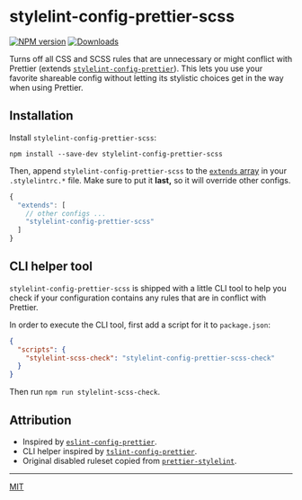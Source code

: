 # stylelint-config-prettier-scss

[![NPM version][npm-img]][npm-url] [![Downloads][downloads-img]][npm-url]

Turns off all CSS and SCSS rules that are unnecessary or might conflict with Prettier (extends [`stylelint-config-prettier`](https://npmjs.org/package/stylelint-config-prettier)). This lets you use your favorite shareable config without letting its stylistic choices get in the way when using Prettier.

## Installation

Install `stylelint-config-prettier-scss`:

```
npm install --save-dev stylelint-config-prettier-scss
```

Then, append `stylelint-config-prettier-scss` to the [`extends` array](https://stylelint.io/user-guide/configuration/#extends) in your `.stylelintrc.*` file. Make sure to put it **last,** so it will override other configs.

```js
{
  "extends": [
    // other configs ...
    "stylelint-config-prettier-scss"
  ]
}
```

## CLI helper tool

`stylelint-config-prettier-scss` is shipped with a little CLI tool to help you check if your configuration contains any rules that are in conflict with Prettier.

In order to execute the CLI tool, first add a script for it to `package.json`:

```json
{
  "scripts": {
    "stylelint-scss-check": "stylelint-config-prettier-scss-check"
  }
}
```

Then run `npm run stylelint-scss-check`.

## Attribution

- Inspired by [`eslint-config-prettier`](https://npm.im/eslint-config-prettier).
- CLI helper inspired by [`tslint-config-prettier`](https://github.com/alexjoverm/tslint-config-prettier).
- Original disabled ruleset copied from [`prettier-stylelint`](https://npm.im/prettier-stylelint).

----

[MIT](license)

[downloads-img]: https://img.shields.io/npm/dm/stylelint-config-prettier-scss.svg?style=flat-square
[npm-img]:       https://img.shields.io/npm/v/stylelint-config-prettier-scss.svg?style=flat-square
[npm-url]:       https://npmjs.org/package/stylelint-config-prettier-scss
